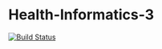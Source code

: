 # Health-Informatics-3
[![Build Status](https://travis-ci.org/clanghout/Health-Informatics-3.svg?branch=master)](https://travis-ci.org/clanghout/Health-Informatics-3)
